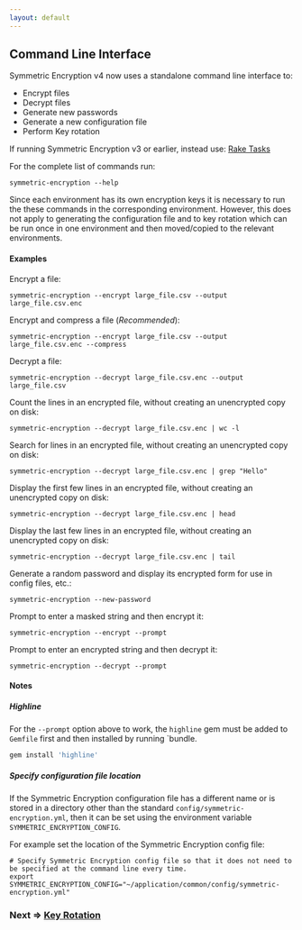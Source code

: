 ```yaml
---
layout: default
---
```


## Command Line Interface

Symmetric Encryption v4 now uses a standalone command line interface to:
* Encrypt files
* Decrypt files
* Generate new passwords
* Generate a new configuration file
* Perform Key rotation

If running Symmetric Encryption v3 or earlier, instead use: [Rake Tasks](rake_tasks.html)

For the complete list of commands run:

    symmetric-encryption --help

Since each environment has its own encryption keys it is necessary to run the these commands in the corresponding
environment. However, this does not apply to generating the configuration file and to key rotation which can be
run once in one environment and then moved/copied to the relevant environments.

#### Examples

Encrypt a file:

    symmetric-encryption --encrypt large_file.csv --output large_file.csv.enc

Encrypt and compress a file (_Recommended_):

    symmetric-encryption --encrypt large_file.csv --output large_file.csv.enc --compress

Decrypt a file:

    symmetric-encryption --decrypt large_file.csv.enc --output large_file.csv
    
Count the lines in an encrypted file, without creating an unencrypted copy on disk:

    symmetric-encryption --decrypt large_file.csv.enc | wc -l

Search for lines in an encrypted file, without creating an unencrypted copy on disk:

    symmetric-encryption --decrypt large_file.csv.enc | grep "Hello"

Display the first few lines in an encrypted file, without creating an unencrypted copy on disk:

    symmetric-encryption --decrypt large_file.csv.enc | head

Display the last few lines in an encrypted file, without creating an unencrypted copy on disk:

    symmetric-encryption --decrypt large_file.csv.enc | tail

Generate a random password and display its encrypted form for use in config files, etc.:

    symmetric-encryption --new-password

Prompt to enter a masked string and then encrypt it:

    symmetric-encryption --encrypt --prompt
    
Prompt to enter an encrypted string and then decrypt it:

    symmetric-encryption --decrypt --prompt
    
#### Notes

##### Highline

For the `--prompt` option above to work, the `highline` gem must be added to `Gemfile` first and
then installed by running `bundle.

~~~ruby
gem install 'highline'
~~~

##### Specify configuration file location

If the Symmetric Encryption configuration file has a different name or is stored in a directory other than
the standard `config/symmetric-encryption.yml`, then it can be set using the environment variable 
`SYMMETRIC_ENCRYPTION_CONFIG`.

For example set the location of the Symmetric Encryption config file:
~~~shell
# Specify Symmetric Encryption config file so that it does not need to be specified at the command line every time.
export SYMMETRIC_ENCRYPTION_CONFIG="~/application/common/config/symmetric-encryption.yml"
~~~

### Next => [Key Rotation](key_rotation.html)
